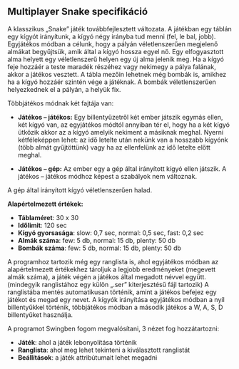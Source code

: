 

## Multiplayer Snake specifikáció


A klasszikus „Snake” játék továbbfejlesztett változata. A játékban egy táblán egy kígyót irányítunk, a kígyó négy irányba tud menni (fel, le bal, jobb). Egyjátékos módban a célunk, hogy a pályán véletlenszerűen megjelenő almákat begyűjtsük, amik által a kígyó hossza egyel nő. Egy elfogyasztott alma helyett egy véletlenszerű helyen egy új alma jelenik meg. Ha a kígyó feje hozzáér a teste maradék részéhez vagy nekimegy a pálya falának, akkor a játékos vesztett. A tábla mezőin lehetnek még bombák is, amikhez ha a kígyó hozzáér szintén vége a játéknak. A bombák véletlenszerűen helyezkednek el a pályán, a helyük fix.

Többjátékos módnak két fajtája van:

 - **Játékos – játékos:** Egy billentyűzetről két ember játszik egymás
   ellen, két kígyó van, az egyjátékos módtól annyiban tér el, hogy ha a
   két kígyó ütközik akkor az a kígyó amelyik nekiment a másiknak
   meghal. Nyerni kétféleképpen lehet: az idő letelte után nekünk van a
   hosszabb kígyónk (több almát gyűjtöttünk) vagy ha az ellenfelünk az
   idő letelte előtt meghal. 
   
 - **Játékos – gép:** 	Az ember egy a gép által    irányított kígyó ellen
   játszik. A játékos – játékos módhoz képest a    szabályok nem
   változnak.

A gép által irányított kígyó véletlenszerűen halad.

**Alapértelmezett értékek:**

 - **Táblaméret**: 30 x 30 
 -  **Időlimit**: 120 sec 
 -  **Kígyó gyorsasága**: slow: 0,7 sec, normal: 0,5 sec, fast: 0,2 sec
 - **Almák száma**: few: 5 db, normal: 15 db, plenty: 50 db     
 - **Bombák száma**: few: 5 db, normal: 15 db, plenty: 50 db     

A programhoz tartozik még egy ranglista is, ahol egyjátékos módban az alapértelmezett értékekhez tároljuk a legjobb eredményeket (megevett almák száma), a játék végén a játékos által megadott névvel együtt. (mindegyik ranglistához egy külön „.ser” kiterjesztésű fájl tartozik) A ranglistába mentés automatikusan történik, amint a játékos befejez egy játékot és megad egy nevet.
A kígyók irányítása egyjátékos módban a nyíl billentyűkkel történik, többjátékos módban a második játékos a W, A, S, D billentyűket használja.

A programot Swingben fogom megvalósítani, 3 nézet fog hozzátartozni:
 - **Játék**: ahol a játék lebonyolítása történik
 - **Ranglista**: ahol meg lehet tekinteni a kiválasztott ranglistát
 - **Beállítások**: a játék attribútumait lehet megadni
